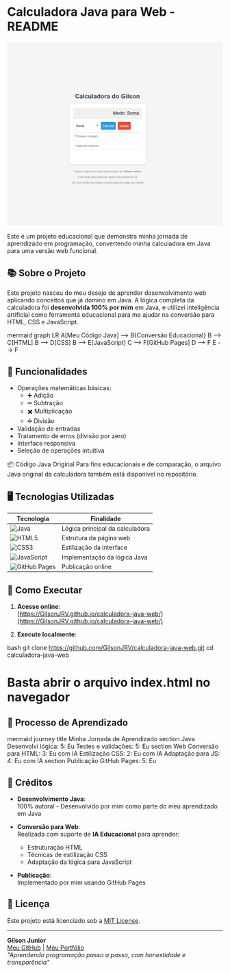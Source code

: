 # Calculadora Java para Web - README

![Calculadora Preview](https://github.com/GilsonJRV/calculadora-java-web/blob/main/Foto%20calculadora.png?raw=true) <!-- Adicione uma imagem real depois -->

Este é um projeto educacional que demonstra minha jornada de aprendizado em programação, convertendo minha calculadora em Java para uma versão web funcional.

## 📚 Sobre o Projeto

Este projeto nasceu do meu desejo de aprender desenvolvimento web aplicando conceitos que já domino em Java. A lógica completa da calculadora foi **desenvolvida 100% por mim** em Java, e utilizei inteligência artificial como ferramenta educacional para me ajudar na conversão para HTML, CSS e JavaScript.

mermaid
graph LR
    A[Meu Código Java] --> B{Conversão Educacional}
    B --> C[HTML]
    B --> D[CSS]
    B --> E[JavaScript]
    C --> F[GitHub Pages]
    D --> F
    E --> F


## 🧩 Funcionalidades

- Operações matemáticas básicas:
  - ➕ Adição
  - ➖ Subtração
  - ✖️ Multiplicação
  - ➗ Divisão
- Validação de entradas
- Tratamento de erros (divisão por zero)
- Interface responsiva
- Seleção de operações intuitiva
  
📦 Código Java Original
Para fins educacionais e de comparação, o arquivo Java original da calculadora também está disponível no repositório.


## 🖥️ Tecnologias Utilizadas

| Tecnologia | Finalidade |
|------------|------------|
| ![Java](https://img.shields.io/badge/Java-Original-orange?logo=java) | Lógica principal da calculadora |
| ![HTML5](https://img.shields.io/badge/HTML5-Estrutura-blue?logo=html5) | Estrutura da página web |
| ![CSS3](https://img.shields.io/badge/CSS3-Estilos-blue?logo=css3) | Estilização da interface |
| ![JavaScript](https://img.shields.io/badge/JavaScript-Funcionalidades-yellow?logo=javascript) | Implementação da lógica Java |
| ![GitHub Pages](https://img.shields.io/badge/GitHub_Pages-Hospedagem-lightgrey?logo=github) | Publicação online |

## 🚀 Como Executar

1. **Acesse online**:  
   [https://GilsonJRV.github.io/calculadora-java-web/](https://GilsonJRV.github.io/calculadora-java-web/)

2. **Execute localmente**:
   
bash
   git clone https://github.com/GilsonJRV/calculadora-java-web.git
   cd calculadora-java-web
   # Basta abrir o arquivo index.html no navegador


## 🧠 Processo de Aprendizado

mermaid
journey
    title Minha Jornada de Aprendizado
    section Java
      Desenvolvi lógica: 5: Eu
      Testes e validações: 5: Eu
    section Web
      Conversão para HTML: 3: Eu com IA
      Estilização CSS: 2: Eu com IA
      Adaptação para JS: 4: Eu com IA
    section Publicação
      GitHub Pages: 5: Eu


## 👏 Créditos

- **Desenvolvimento Java**:  
  100% autoral - Desenvolvido por mim como parte do meu aprendizado em Java

- **Conversão para Web**:  
  Realizada com suporte de **IA Educacional** para aprender:
  - Estruturação HTML
  - Técnicas de estilização CSS
  - Adaptação da lógica para JavaScript

- **Publicação**:  
  Implementado por mim usando GitHub Pages

## 📜 Licença

Este projeto está licenciado sob a [MIT License](LICENSE).

---

**Gilson Junior**  
[Meu GitHub](https://github.com/GilsonJRV) | [Meu Portfólio](https://github.com/GilsonJRV?tab=repositories)  
*"Aprendendo programação passo a passo, com honestidade e transparência"*
